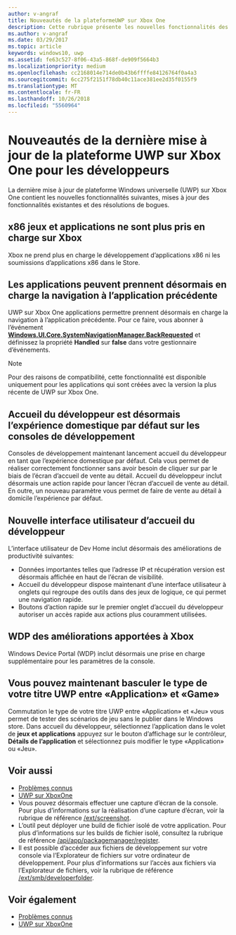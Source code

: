 ```yaml
---
author: v-angraf
title: Nouveautés de la plateformeUWP sur Xbox One
description: Cette rubrique présente les nouvelles fonctionnalités des applications UWP sur XboxOne.
ms.author: v-angraf
ms.date: 03/29/2017
ms.topic: article
keywords: windows10, uwp
ms.assetid: fe63c527-8f06-43a5-868f-de909f5664b3
ms.localizationpriority: medium
ms.openlocfilehash: cc2168014e714de0b43b6ffffe84126764f0a4a3
ms.sourcegitcommit: 6cc275f2151f78db40c11ace381ee2d35f0155f9
ms.translationtype: MT
ms.contentlocale: fr-FR
ms.lasthandoff: 10/26/2018
ms.locfileid: "5560964"
---
```

# <a name="whats-new-for-developers-in-the-latest-update-of-uwp-on-xbox-one"></a>Nouveautés de la dernière mise à jour de la plateforme UWP sur Xbox One pour les développeurs

La dernière mise à jour de plateforme Windows universelle (UWP) sur Xbox One contient les nouvelles fonctionnalités suivantes, mises à jour des fonctionnalités existantes et des résolutions de bogues.

## <a name="x86-apps-and-games-are-no-longer-supported-on-xbox"></a>x86 jeux et applications ne sont plus pris en charge sur Xbox  
Xbox ne prend plus en charge le développement d’applications x86 ni les soumissions d’applications x86 dans le Store.

## <a name="apps-can-now-support-navigating-back-to-the-previous-app"></a>Les applications peuvent prennent désormais en charge la navigation à l’application précédente 
UWP sur Xbox One applications permettre prennent désormais en charge la navigation à l’application précédente. Pour ce faire, vous abonner à l’événement [**Windows.UI.Core.SystemNavigationManager.BackRequested**](https://msdn.microsoft.com/library/windows/apps/dn893595) et définissez la propriété **Handled** sur **false** dans votre gestionnaire d’événements.

> [!NOTE]
> Pour des raisons de compatibilité, cette fonctionnalité est disponible uniquement pour les applications qui sont créées avec la version la plus récente de UWP sur Xbox One. 

## <a name="dev-home-is-now-the-default-home-experience-on-development-consoles"></a>Accueil du développeur est désormais l’expérience domestique par défaut sur les consoles de développement
Consoles de développement maintenant lancement accueil du développeur en tant que l’expérience domestique par défaut. Cela vous permet de réaliser correctement fonctionner sans avoir besoin de cliquer sur par le biais de l’écran d’accueil de vente au détail. Accueil du développeur inclut désormais une action rapide pour lancer l’écran d’accueil de vente au détail. En outre, un nouveau paramètre vous permet de faire de vente au détail à domicile l’expérience par défaut. 

## <a name="new-dev-home-user-interface"></a>Nouvelle interface utilisateur d’accueil du développeur
L’interface utilisateur de Dev Home inclut désormais des améliorations de productivité suivantes:
 - Données importantes telles que l’adresse IP et récupération version est désormais affichée en haut de l’écran de visibilité. 
 - Accueil du développeur dispose maintenant d’une interface utilisateur à onglets qui regroupe des outils dans des jeux de logique, ce qui permet une navigation rapide.
 - Boutons d’action rapide sur le premier onglet d’accueil du développeur autoriser un accès rapide aux actions plus couramment utilisées. 

## <a name="wdp-for-xbox-enhancements"></a>WDP des améliorations apportées à Xbox
Windows Device Portal (WDP) inclut désormais une prise en charge supplémentaire pour les paramètres de la console. 

## <a name="you-can-now-switch-the-type-of-your-uwp-title-between-app-and-game"></a>Vous pouvez maintenant basculer le type de votre titre UWP entre «Application» et «Game»
Commutation le type de votre titre UWP entre «Application» et «Jeu» vous permet de tester des scénarios de jeu sans le publier dans le Windows store. Dans accueil du développeur, sélectionnez l’application dans le volet de **jeux et applications** appuyez sur le bouton d’affichage sur le contrôleur, **Détails de l’application** et sélectionnez puis modifier le type «Application» ou «Jeu».

## <a name="see-also"></a>Voir aussi
- [Problèmes connus](known-issues.md)
- [UWP sur XboxOne](index.md)
 - Vous pouvez désormais effectuer une capture d’écran de la console. Pour plus d’informations sur la réalisation d’une capture d’écran, voir la rubrique de référence [/ext/screenshot](wdp-media-capture-api.md).
 - L’outil peut déployer une build de fichier isolé de votre application. Pour plus d’informations sur les builds de fichier isolé, consultez la rubrique de référence [/api/app/packagemanager/register](wdp-loose-folder-register-api.md).
 - Il est possible d’accéder aux fichiers de développement sur votre console via l’Explorateur de fichiers sur votre ordinateur de développement. Pour plus d’informations sur l’accès aux fichiers via l’Explorateur de fichiers, voir la rubrique de référence [/ext/smb/developerfolder](wdp-smb-api.md).

## <a name="see-also"></a>Voir également
- [Problèmes connus](known-issues.md)
- [UWP sur XboxOne](index.md)
